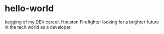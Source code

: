 # hello-world
begging of my DEV career.
Houston Firefighter looking for a brighter future in the tech world as a developer. 
